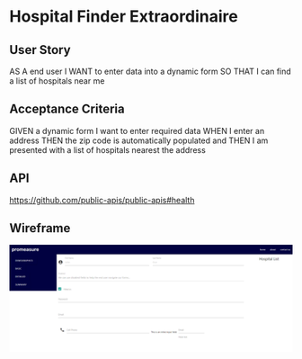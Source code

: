# Hospital Finder Extraordinaire

## User Story

AS A end user
I WANT to enter data into a dynamic form
SO THAT I can find a list of hospitals near me

## Acceptance Criteria

GIVEN a dynamic form I want to enter required data
WHEN I enter an address
THEN the zip code is automatically populated and
THEN I am presented with a list of hospitals nearest the address

## API

https://github.com/public-apis/public-apis#health

## Wireframe

![Wireframe of Promeasure](./assets/images/wireframe.png)

